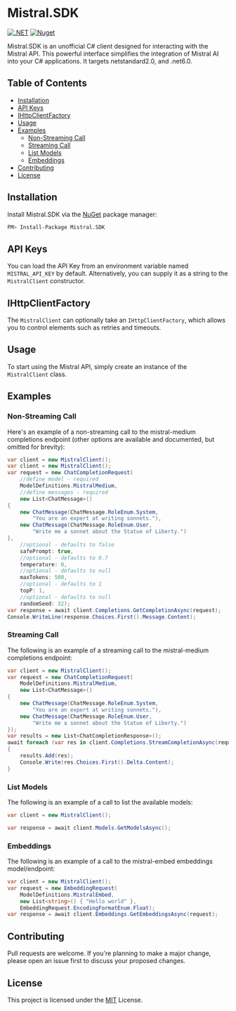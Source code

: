# Mistral.SDK

[![.NET](https://github.com/tghamm/Mistral.SDK/actions/workflows/dotnet.yml/badge.svg)](https://github.com/tghamm/Mistral.SDK/actions/workflows/dotnet.yml) [![Nuget](https://img.shields.io/nuget/v/Mistral.SDK)](https://www.nuget.org/packages/Mistral.SDK/)

Mistral.SDK is an unofficial C# client designed for interacting with the Mistral API. This powerful interface simplifies the integration of Mistral AI into your C# applications.  It targets netstandard2.0, and .net6.0.

## Table of Contents

- [Installation](#installation)
- [API Keys](#api-keys)
- [IHttpClientFactory](#ihttpclientfactory)
- [Usage](#usage)
- [Examples](#examples)
  - [Non-Streaming Call](#non-streaming-call)
  - [Streaming Call](#streaming-call)
  - [List Models](#list-models)
  - [Embeddings](#embeddings)
- [Contributing](#contributing)
- [License](#license)

## Installation

Install Mistral.SDK via the [NuGet](https://www.nuget.org/packages/Mistral.SDK) package manager:

```bash
PM> Install-Package Mistral.SDK
```

## API Keys

You can load the API Key from an environment variable named `MISTRAL_API_KEY` by default. Alternatively, you can supply it as a string to the `MistralClient` constructor.

## IHttpClientFactory

The `MistralClient` can optionally take an `IHttpClientFactory`, which allows you to control elements such as retries and timeouts.

## Usage

To start using the Mistral API, simply create an instance of the `MistralClient` class.

## Examples

### Non-Streaming Call

Here's an example of a non-streaming call to the mistral-medium completions endpoint (other options are available and documented, but omitted for brevity):

```csharp
var client = new MistralClient();
var client = new MistralClient();
var request = new ChatCompletionRequest(
    //define model - required
    ModelDefinitions.MistralMedium,
    //define messages - required
    new List<ChatMessage>()
{
    new ChatMessage(ChatMessage.RoleEnum.System, 
        "You are an expert at writing sonnets."),
    new ChatMessage(ChatMessage.RoleEnum.User, 
        "Write me a sonnet about the Statue of Liberty.")
}, 
    //optional - defaults to false
    safePrompt: true, 
    //optional - defaults to 0.7
    temperature: 0, 
    //optional - defaults to null
    maxTokens: 500, 
    //optional - defaults to 1
    topP: 1, 
    //optional - defaults to null
    randomSeed: 32);
var response = await client.Completions.GetCompletionAsync(request);
Console.WriteLine(response.Choices.First().Message.Content);
```

### Streaming Call

The following is an example of a streaming call to the mistral-medium completions endpoint:

```csharp
var client = new MistralClient();
var request = new ChatCompletionRequest(
    ModelDefinitions.MistralMedium, 
    new List<ChatMessage>()
{
    new ChatMessage(ChatMessage.RoleEnum.System, 
        "You are an expert at writing sonnets."),
    new ChatMessage(ChatMessage.RoleEnum.User, 
        "Write me a sonnet about the Statue of Liberty.")
});
var results = new List<ChatCompletionResponse>();
await foreach (var res in client.Completions.StreamCompletionAsync(request))
{
    results.Add(res);
    Console.Write(res.Choices.First().Delta.Content);
}
```

### List Models

The following is an example of a call to list the available models:

```csharp
var client = new MistralClient();

var response = await client.Models.GetModelsAsync();
```

### Embeddings

The following is an example of a call to the mistral-embed embeddings model/endpoint:

```csharp
var client = new MistralClient();
var request = new EmbeddingRequest(
    ModelDefinitions.MistralEmbed, 
    new List<string>() { "Hello world" }, 
    EmbeddingRequest.EncodingFormatEnum.Float);
var response = await client.Embeddings.GetEmbeddingsAsync(request);
```

## Contributing

Pull requests are welcome. If you're planning to make a major change, please open an issue first to discuss your proposed changes.

## License

This project is licensed under the [MIT](https://choosealicense.com/licenses/mit/) License.
